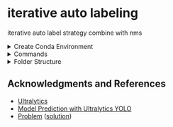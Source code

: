 # iterative auto labeling

iterative auto label strategy combine with nms


<details><summary>Create Conda Environment</summary>

```bash
$ conda create -n yolov8 python=3.10 -y
$ conda activate yolov8
$ https://github.com/wish44165/iAutolabeling
$ cd iAutolabeling/
$ pip install ultralytics
```

</details>


<details><summary>Commands</summary>

```bash
$ for i in `seq 0 9`; do python main.py --curr_iter ${i} | tee iterLog${i}; done
```

</details>


<details><summary>Folder Structure</summary>

## Initial

```bash
ICME2024/
├── datasets/
    └── v0/
        ├── images/
            ├── train/
            └── val/
        └── labels/
            ├── train/
            └── val/
└── src/
    └── iAutolabeling/
        ├── facial.yaml
        └── main.py
```

## After executed

```bash
ICME2024/
├── datasets/
    ├── v0/
        ├── images/
            ├── train/
            └── val/
        └── labels/
            ├── train/
            └── val/
    └── v1/, v2/, ...
├── src/
    └── iAutolabeling/
        ├── facial.yaml
        ├── main.py
        ├── facial_v1.yaml, facial_v2.yaml, ...
        ├── iterLog0.txt, iterLog1.txt, ...
        └── runs/
            └── facial/
                ├── train/, train2/, ...
                └── predict/, predict2/, predict3/, predict4/, ...
```

</details>


## Acknowledgments and References

- [Ultralytics](https://github.com/ultralytics/ultralytics)
- [Model Prediction with Ultralytics YOLO](https://docs.ultralytics.com/modes/predict/)
- [Problem](https://github.com/ultralytics/ultralytics/issues/1713#issuecomment-1605689756) ([solution](https://github.com/ultralytics/ultralytics/issues/2930#issuecomment-1571399356))
